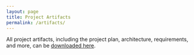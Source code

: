 ```yaml
---
layout: page
title: Project Artifacts
permalink: /artifacts/
---
```

All project artifacts, including the project plan, architecture, requirements, and more, can be [downloaded here]( {{site.url}}/assets/linguineartifacts.zip).

